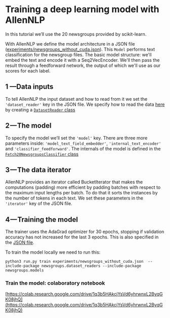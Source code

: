 # Training a deep learning model with AllenNLP

In this tutorial we’ll use the 20 newsgroups provided by scikit-learn.  

With AllenNLP we define the model architecture in a JSON file ([experiments/newsgroups_without_cuda.json](https://github.com/dmesquita/easy-deep-learning-with-AllenNLP/blob/master/experiments/newsgroups_without_cuda.json)). This ``Model`` performs text classification for the newsgroup files. The basic model structure: we'll embed the text and encode it with a Seq2VecEncoder.  We'll then pass the result through a feedforward network, the output of which we'll use as our scores for each label.

## 1 —Data inputs
To tell AllenNLP the input dataset and how to read from it we set the ``'dataset_reader'`` key in the JSON file. We specify how to read the data [here](https://github.com/dmesquita/easy-deep-learning-with-AllenNLP/blob/2b2cf0176404346f7713d72fd34f78f645f6d7cf/newsgroups/dataset_readers/fetch_newsgroups.py#L55) by creating a [``DatasetReader`` class](https://github.com/dmesquita/easy-deep-learning-with-AllenNLP/blob/master/newsgroups/dataset_readers/fetch_newsgroups.py)

## 2 — The model
To specify the model we’ll set the ``'model'`` key. There are three more parameters inside: ``'model_text_field_embedder'``, ``'internal_text_encoder'`` and ``'classifier_feedforward'``. The internals of the model is defined in the [``Fetch20NewsgroupsClassifier`` class](https://github.com/dmesquita/easy-deep-learning-with-AllenNLP/blob/master/newsgroups/models/newsgroups_classifier.py)

## 3 — The data iterator
AllenNLP provides an iterator called BucketIterator that makes the computations (padding) more efficient by padding batches with respect to the maximum input lengths per batch. To do that it sorts the instances by the number of tokens in each text. We set these parameters in the ``'iterator'`` key of the JSON file.

## 4 — Training the model
The trainer uses the AdaGrad optimizer for 30 epochs, stopping if validation accuracy has not increased for the last 3 epochs. This is also specified in the [JSON file](https://github.com/dmesquita/easy-deep-learning-with-AllenNLP/blob/master/experiments/newsgroups_without_cuda.json).

To train the model locally we need to run this:

```python3 run.py train experiments/newsgroups_without_cuda.json  --include-package newsgroups.dataset_readers --include-package newsgroups.models```


### Train the model: colaboratory notebook
[https://colab.research.google.com/drive/1q3b5HAkcjYsVd6yhrwnxL2ByqGK08jhQ](https://colab.research.google.com/drive/1q3b5HAkcjYsVd6yhrwnxL2ByqGK08jhQ)




